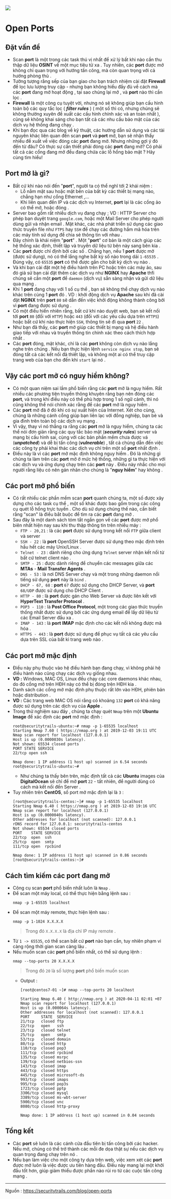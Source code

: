 <img src=https://i.imgur.com/C12xNcg.jpg>

# Open Ports
## **Đặt vấn đề**
- Scan **port** là một trong các task thú vị nhất để xử lý bất khi nào cần thu thập dữ liệu **OSINT** về một mục tiêu từ xa . Tuy nhiên, các **port** được mở không chỉ quan trọng với hướng tấn công, mà còn quan trọng với cả hướng phòng thủ .
- Tưởng tượng rằng sếp của bạn giao cho bạn trách nhiệm cài đặt **Firewall** để lọc lưu lượng truy cập - nhưng bạn không hiểu đầy đủ về cách mà các **port** đang mở hoạt động , tại sao chúng lại mở , và **port** nào thì cần lọc .
- **Firewall** là một công cụ tuyệt vời, nhưng nó sẽ không giúp bạn cấu hình toàn bộ các quy tắc lọc ( ***filter rules*** ) ( một số thì có, nhưng chúng sẽ không thường xuyên đề xuất các cấu hình chính xác và an toàn nhất ), cũng sẽ không khai sáng cho bạn tất cả các nhu cầu bảo mật của các dịch vụ hệ thống đang chạy .
- Khi bạn đọc qua các blog về kỹ thuật, các hướng dẫn sử dụng và các tài nguyên khác liên quan đến scan **port** và **port** mở, bạn sẽ nhận thấy nhiều đề xuất về việc đóng các **port** đang mở. Nhưng những gợi ý đó đến từ đâu? Có thực sự cần thiết phải đóng các **port** đang mở? Có phải tất cả các cổng đang mở đều đang chứa các lỗ hổng bảo mật ? Hãy cùng tìm hiểu!
## **Port mở là gì?**
- Bất cứ khi nào nói đến "**port**", người ta có thể nghĩ tới 2 khái niệm : 
    - Lỗ nằm mặt sau hoặc mặt bên của bất kỳ các thiết bị mạng nào, chẳng hạn như cổng Ethernet ,...
    - Khi liên quan đến IP và các dịch vụ Internet, **port** lại là các cổng ảo có thể mở, hoặc đóng .
- Server bao gồm rất nhiều dịch vụ đang chạy ; VD : HTTP Server cho phép bạn duyệt trang `google.com`, hoặc một Mail Server cho phép người dùng gửi và nhận email . Mặt khác, các nhà phát triển sử dụng các giao thức truyền file như `FTPS` hay `SSH` để chạy các đường hầm mã hóa trên các máy tính sử dụng để chia sẻ thông tin với nhau .
- Đây chính là khái niệm "**port**" . Một "**port**" cơ bản là một cách giúp các hệ thống xác định, thiết lập và truyền dữ liệu từ bên này sang bên kia .
- Các **port** được chỉ định bởi các số . Chẳng hạn, nếu 1 **port** được mở (được sử dụng), nó có thể lắng nghe bất kỳ số nào trong dải `1-65535` . Đúng vậy, có `65535` **port** có thể được gắn cho bất kỳ dịch vụ nào .
- Và khi bạn cài đặt một hệ điều hành trên PC hoặc trên các máy ảo, sau đó giả sử bạn cài đặt thêm các dịch vụ như **NGINX** hay **Apache** thfi chúng sẽ cần một **port** để `daemon` (dịch vụ) sẵn sàng nhận và gửi dữ liệu qua mạng .
- Khi 1 **port** đang chạy với 1 số cụ thể , bạn sẽ không thể chạy dịch vụ nào khác trên cùng 1 **port** đó . VD : khởi động dịch vụ **Apache** sau khi đã cài đặt **NGINX** trên **port** `80` sẽ dẫn đến việc khởi động không thành công bởi vì **port** đang được sử dụng .
- Có một điều hiển nhiên rằng, bất cứ khi nào duyệt web, bạn sẽ kết nối tới **port** `80` (đối với `HTTP`) hoặc `443` (đối với các yêu cầu dựa trên `HTTPS`) hoặc bất cứ khi nào thực hiện `SSH`, thông tin sẽ đi qua **port** `22` .
- Như bạn đã thấy, các **port** mở giúp các thiết bị mạng và hệ điều hành giao tiếp với nhau và truyền thông tin chính xác theo cách thích hợp nhất .
- Các **port** đóng, mặt khác, chỉ là các **port** không còn dịch vụ nào lắng nghe trên chúng . Nếu bạn thực hiện lệnh `service nginx stop`, bạn sẽ đóng tất cả các kết nối đã thiết lập, và không một ai có thể truy cập trang web của bạn cho đến khi `start` lại nó .
## **Vậy các **port** mở có nguy hiểm không?**
- Có một quan niệm sai lầm phổ biến rằng các **port** mở là nguy hiểm. Rất nhiều các phương tiện truyền thông khuyên rằng bạn nên đóng các **port**, và trong khi điều này có thể phù hợp trong 1 số ngữ cảnh, thì nó cũng không thể nói chính xác rằng để các **port** mở là nguy hiểm .
- Các **port** mở đã ở đó khi có sự xuất hiện của Internet. Xét cho cùng, chúng là những cánh cổng giúp bạn liên lạc với đồng nghiệp, bạn bè và gia đình trên toàn bộ các dịch vụ mạng .
- Vì vậy, thay vì nó thẳng ra rằng các **port** mở là nguy hiểm, chúng ta các thể nói đơn giản rằng các quy tắc bảo mật (***security rules***) server và mạng bị cấu hình sai, cùng với các bản phần mềm chưa được vá (***unpatched***) và dễ bị tấn công (***vulnerable***) , tất cả chúng dẫn đến việc các công ty phải khai thác các dịch vụ chỉ trên một số **port** nhất định .
- Điều này là vì các **port** mở mặc định không nguy hiểm . Đó là những gì chúng ta làm trên các **port** mở ở mức hệ thống, những gì ta thực hiện với các dịch vụ và ứng dụng chạy trên các **port** này . Điều này nhắc cho mọi người rằng liệu có nên gán nhãn cho chúng là "**nguy hiểm**" hay không .
## **Các **port** mở phổ biến**
- Có rất nhiều các phần mềm scan **port** quanh chúng ta, một số được xây dựng cho các task cụ thể , một số khác được bao gồm trong các công cụ quét lỗ hổng trực tuyến . Cho dù sử dụng chúng thế nào, cần biết rằng "scan" là điều bắt buộc để tìm ra các **port** đang mở .
- Sau đây là một danh sách tóm tắt ngắn gọn về các **port** được mở phổ biên nhất hiện nay sau khi thu thập thông tin trên nhiều máy :
    - `FTP - 20,21` : là các **port** được sử dụng trong kết nối `FTP` giữa client và server
    - `SSH - 22` : là **port** OpenSSH Server được sử dụng theo mặc định trên hầu hết các máy Unix/Linux .
    - `Telnet - 23` : dành riêng cho ứng dụng `Telnet` server nhận kết nối từ bất cứ telnet client nào .
    - `SMTP - 25` : được dành riêng để chuyển các messages giữa các **MTAs** - **Mail Transfer Agents** .
    - `DNS - 53` : là nơi DNS Server chạy và một trong những daemon nổi tiếng sử dụng **port** này là `bind` .
    - `DHCP - 67, 68` : **port** `67` được sử dụng cho DHCP Server, và **port** `68/UDP` được sử dụng cho DHCP Client .
    - `HTTP - 80` : là **port** được gán cho Web Server và được liên kết với **HyperText Transfer Protocol** .
    - `POP3 - 110` : là **Post Office Protocol**, một trong các giao thức truyền thống nhất được sử dụng bởi các ứng dụng email để lấy dữ liệu từ các Email Server đầu xa .
    - `IMAP - 143` : là **port** **IMAP** mặc định cho các kết nối không được mã hóa .
    - `HTTPS - 443` : là **port** được sử dụng để phục vụ tất cả các yêu cầu dựa trên SSL của bất kì trang web nào .
## **Các **port** mở mặc định**
- Điều này phụ thuộc vào hệ điều hành bạn đang chạy, vì không phải hệ điều hành nào cũng chạy các dịch vụ giống nhau.
- **VD :** Windows, MAC OS, Linux đều chạy các core daemons khác nhau, do đó cổng mở trên HĐH này có thể bị đóng trên HĐH kia .
- Danh sách các cổng mở mặc định phụ thuộc rất lớn vào HĐH, phiên bản hoặc distribution . 
- **VD :** Các trang web MAC OS nói rằng có khoảng `132` **port** có khả năng được sử dụng trên các dịch vụ của **Apple** .
- Trong thử nghiệm sau đây , chúng ta chạy quét `Nmap` trên một **Ubuntu Image** để xác định các **port** mở mặc định : 
    ```
    root@securitytrails-ubuntu:~# nmap -p 1-65535 localhost
    Starting Nmap 7.60 ( https://nmap.org ) at 2019-12-03 19:11 UTC
    Nmap scan report for localhost (127.0.0.1)
    Host is up (0.0000030s latency).
    Not shown: 65534 closed ports
    PORT STATE SERVICE
    22/tcp open ssh

    Nmap done: 1 IP address (1 host up) scanned in 6.54 seconds
    root@securitytrails-ubuntu:~#
    ```
    - Như chúng ta thấy bên trên, mặc định tất cả các **Ubuntu** images của **DigitalOcean** sẽ chỉ để mở **port** `22`  - tất nhiên, để người dùng có cách mà kết nối đến Server .
- Tuy nhiên trên **CentOS**, số port mở mặc định lại là `3` :
    ```
    [root@securitytrails-centos:~]# nmap -p 1-65535 localhost
    Starting Nmap 6.40 ( https://nmap.org ) at 2019-12-03 19:16 UTC
    Nmap scan report for localhost (127.0.0.1)
    Host is up (0.0000040s latency).
    Other addresses for localhost (not scanned): 127.0.0.1
    rDNS record for 127.0.0.1: securitytrails-centos
    Not shown: 65534 closed ports
    PORT    STATE SERVICE
    22/tcp  open  ssh
    25/tcp  open  smtp
    111/tcp open  rpcbind

    Nmap done: 1 IP address (1 host up) scanned in 0.86 seconds
    [root@securitytrails-centos:~]#
    ```
## **Cách tìm kiếm các port đang mở**
- Công cụ scan **port** phổ biến nhất luôn là `Nmap` .
- Để scan một máy local, có thể thực hiện bằng lệnh sau :
    ```
    nmap -p 1-65535 localhost
    ```
- Để scan một máy remote, thực hiện lệnh sau :
    ```
    nmap -p 1-1024 X.X.X.X
    ```
    > Trong đó `X.X.X.X` là địa chỉ IP máy remote .
- Từ `1 -> 65535`, có thể scan bất cứ **port** nào bạn cần, tuy nhiên phạm vi càng rộng thời gian scan càng lâu .
- Nếu muốn scan các **port** phổ biến nhất, có thể sử dụng lệnh :
    ```
    nmap --top-ports 20 X.X.X.X
    ```
    > Trong đó `20` là số lượng **port** phổ biến muốn scan
    - Output :
        ```
        [root@centos7-01 ~]# nmap --top-ports 20 localhost

        Starting Nmap 6.40 ( http://nmap.org ) at 2020-04-11 02:01 +07
        Nmap scan report for localhost (127.0.0.1)
        Host is up (0.000064s latency).
        Other addresses for localhost (not scanned): 127.0.0.1
        PORT     STATE  SERVICE
        21/tcp   closed ftp
        22/tcp   open   ssh
        23/tcp   closed telnet
        25/tcp   open   smtp
        53/tcp   closed domain
        80/tcp   closed http
        110/tcp  closed pop3
        111/tcp  closed rpcbind
        135/tcp  closed msrpc
        139/tcp  closed netbios-ssn
        143/tcp  closed imap
        443/tcp  closed https
        445/tcp  closed microsoft-ds
        993/tcp  closed imaps
        995/tcp  closed pop3s
        1723/tcp closed pptp
        3306/tcp closed mysql
        3389/tcp closed ms-wbt-server
        5900/tcp closed vnc
        8080/tcp closed http-proxy

        Nmap done: 1 IP address (1 host up) scanned in 0.04 seconds
        ```
## **Tổng kết** 
- Các **port** sẽ luôn là các cánh cửa đầu tiên bị tấn công bởi các hacker. Nếu mở, chúng có thể trở thành các mỗi đe dọa thật sự nếu các dịch vụ quan trọng đang chạy trên nó .
- Nếu bạn làm việc cho một công ty dựa trên web, việc xem xét các **port** được mở luôn là việc được ưu tiên hàng đầu. Điều này mang lại một khởi đầu tốt hơn, giúp giảm thiểu được phần nào rủi ro từ các cuộc tấn công mạng .

-------------------------
Nguồn : https://securitytrails.com/blog/open-ports
